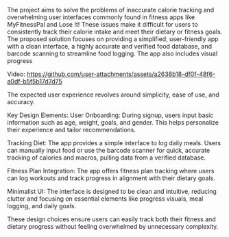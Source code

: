 The project aims to solve the problems of inaccurate calorie tracking and overwhelming user interfaces commonly found in fitness apps like MyFitnessPal and Lose It! These issues make it difficult for users to consistently track their calorie intake and meet their dietary or fitness goals. The proposed solution focuses on providing a simplified, user-friendly app with a clean interface, a highly accurate and verified food database, and barcode scanning to streamline food logging. The app also includes visual progress 

Video: https://github.com/user-attachments/assets/a2638b18-df0f-48f6-a0df-b5f5b17d7d75

The expected user experience revolves around simplicity, ease of use, and accuracy.

Key Design Elements:
User Onboarding: During signup, users input basic information such as age, weight, goals, and gender. This helps personalize their experience and tailor recommendations.

Tracking Diet: The app provides a simple interface to log daily meals. Users can manually input food or use the barcode scanner for quick, accurate tracking of calories and macros, pulling data from a verified database.

Fitness Plan Integration: The app offers fitness plan tracking where users can log workouts and track progress in alignment with their dietary goals.

Minimalist UI: The interface is designed to be clean and intuitive, reducing clutter and focusing on essential elements like progress visuals, meal logging, and daily goals.

These design choices ensure users can easily track both their fitness and dietary progress without feeling overwhelmed by unnecessary complexity.
